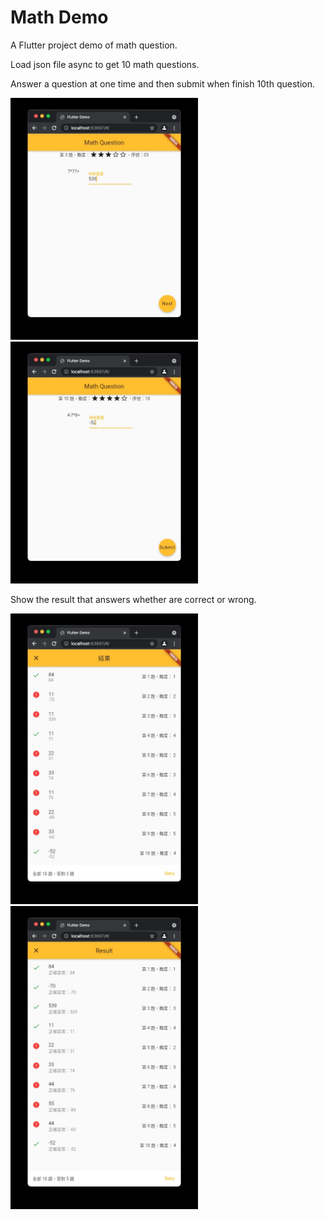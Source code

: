 # Math Demo

A Flutter project demo of math question.

Load json file async to get 10 math questions.

Answer a question at one time and then submit when finish 10th question.

<img src="/Screenshot/demo3.jpg" width="300" />
<img src="/Screenshot/demo4.jpg" width="300" />

Show the result that answers whether are correct or wrong.

<img src="/Screenshot/demo1.jpg" width="300" />
<img src="/Screenshot/demo6.jpg" width="300" />

